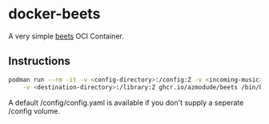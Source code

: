 # docker-beets

A very simple [beets](https://beets.io) OCI Container.

## Instructions

```sh
podman run --rm -it -v <config-directory>:/config:Z -v <incoming-music>:/incoming:Z \
    -v <destination-directory>:/library:Z ghcr.io/azmodude/beets /bin/bash
```

A default /config/config.yaml is available if you don't supply a seperate /config
volume.
